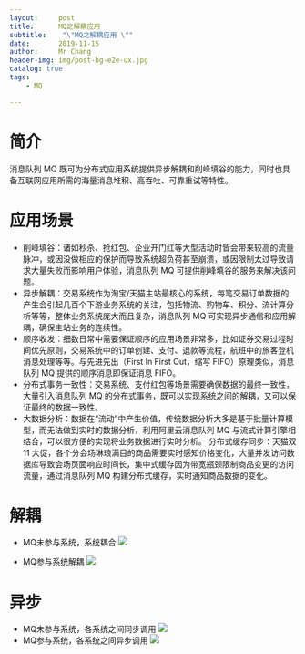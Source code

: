 ```yaml
---
layout:     post
title:     	MQ之解耦应用
subtitle:    "\"MQ之解耦应用 \""
date:       2019-11-15
author:     Mr Chang
header-img: img/post-bg-e2e-ux.jpg
catalog: true
tags:
    - MQ 

---
```



# 简介
消息队列 MQ 既可为分布式应用系统提供异步解耦和削峰填谷的能力，同时也具备互联网应用所需的海量消息堆积、高吞吐、可靠重试等特性。

# 应用场景

* 削峰填谷：诸如秒杀、抢红包、企业开门红等大型活动时皆会带来较高的流量脉冲，或因没做相应的保护而导致系统超负荷甚至崩溃，或因限制太过导致请求大量失败而影响用户体验，消息队列 MQ 可提供削峰填谷的服务来解决该问题。
* 异步解耦：交易系统作为淘宝/天猫主站最核心的系统，每笔交易订单数据的产生会引起几百个下游业务系统的关注，包括物流、购物车、积分、流计算分析等等，整体业务系统庞大而且复杂，消息队列 MQ 可实现异步通信和应用解耦，确保主站业务的连续性。
* 顺序收发：细数日常中需要保证顺序的应用场景非常多，比如证券交易过程时间优先原则，交易系统中的订单创建、支付、退款等流程，航班中的旅客登机消息处理等等。与先进先出（First In First Out，缩写 FIFO）原理类似，消息队列 MQ 提供的顺序消息即保证消息 FIFO。
* 分布式事务一致性：交易系统、支付红包等场景需要确保数据的最终一致性，大量引入消息队列 MQ 的分布式事务，既可以实现系统之间的解耦，又可以保证最终的数据一致性。
* 大数据分析：数据在“流动”中产生价值，传统数据分析大多是基于批量计算模型，而无法做到实时的数据分析，利用阿里云消息队列 MQ 与流式计算引擎相结合，可以很方便的实现将业务数据进行实时分析。
分布式缓存同步：天猫双 11 大促，各个分会场琳琅满目的商品需要实时感知价格变化，大量并发访问数据库导致会场页面响应时间长，集中式缓存因为带宽瓶颈限制商品变更的访问流量，通过消息队列 MQ 构建分布式缓存，实时通知商品数据的变化。


# 解耦
* MQ未参与系统，系统耦合
![](http://cdn-blog.jetbrains.org.cn/MQ之解耦-未解耦图.png)

* MQ参与系统解耦
![](http://cdn-blog.jetbrains.org.cn/MQ解耦之参与系统解耦.png)

# 异步
* MQ未参与系统，各系统之间同步调用
![](http://cdn-blog.jetbrains.org.cn/1.png)
* MQ参与系统，各系统之间异步调用
![](http://cdn-blog.jetbrains.org.cn/2.png)